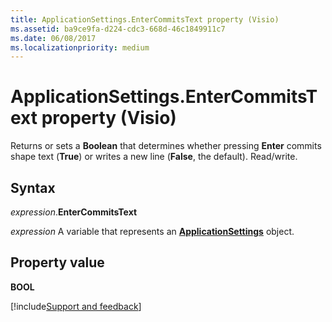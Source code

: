 ```yaml
---
title: ApplicationSettings.EnterCommitsText property (Visio)
ms.assetid: ba9ce9fa-d224-cdc3-668d-46c1849911c7
ms.date: 06/08/2017
ms.localizationpriority: medium
---
```



# ApplicationSettings.EnterCommitsText property (Visio)

Returns or sets a **Boolean** that determines whether pressing **Enter** commits shape text (**True**) or writes a new line (**False**, the default). Read/write.


## Syntax

_expression_.**EnterCommitsText**

_expression_ A variable that represents an **[ApplicationSettings](Visio.ApplicationSettings.md)** object.


## Property value

 **BOOL**


[!include[Support and feedback](~/includes/feedback-boilerplate.md)]